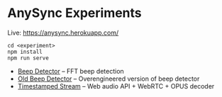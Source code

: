 # AnySync Experiments

Live: https://anysync.herokuapp.com/

```
cd <experiment>
npm install
npm run serve
```

* [Beep Detector](beep-detector) &ndash; FFT beep detection
* [Old Beep Detector](old-beep-detector) &ndash; Overengineered version of beep detector
* [Timestamped Stream](timestamped-stream) &ndash; Web audio API + WebRTC + OPUS decoder
